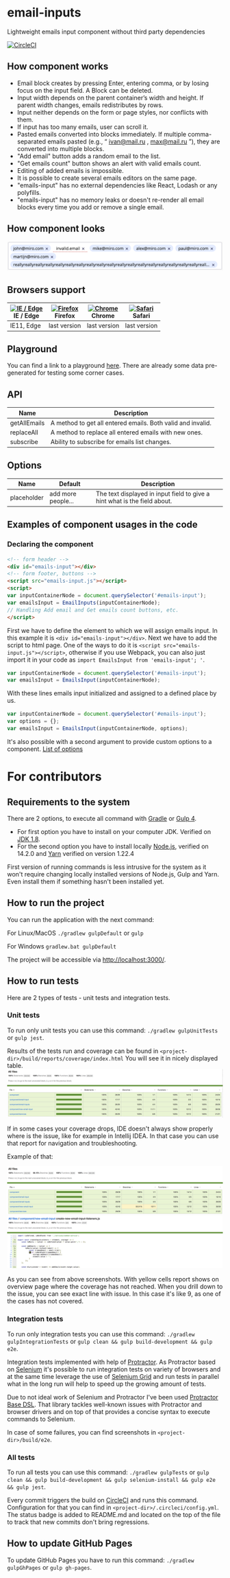 # email-inputs
Lightweight emails input component without third party dependencies

[![CircleCI](https://circleci.com/gh/acierto/email-inputs.svg?style=svg)](https://circleci.com/gh/acierto/email-inputs)

## How component works

* Email block creates by pressing Enter, entering comma, or by losing focus on the
  input field. A Block can be deleted.
* Input width depends on the parent container’s width and height. If parent width changes,
  emails redistributes by rows.
* Input neither depends on the form or page styles, nor conflicts with them.
* If input has too many emails, user can scroll it.
* Pasted emails converted into blocks immediately. If multiple comma-separated
  emails pasted (e.g., “ ivan@mail.ru , max@mail.ru ”), they are converted into multiple
  blocks.
* "Add email" button adds a random email to the list.
* "Get emails count" button shows an alert with valid emails count.
* Editing of added emails is impossible.
* It is possible to create several emails editors on the same page.
* "emails-input" has no external dependencies like React, Lodash or any polyfills.
* "emails-input" has no memory leaks or doesn't re-render all email blocks every time you add or remove a single email.

## How component looks

![Unit test troubleshooting overview](./docs/example-component-view.png) 

## Browsers support

| [<img src="https://raw.githubusercontent.com/alrra/browser-logos/master/src/edge/edge_48x48.png" alt="IE / Edge" width="24px" height="24px" />](http://godban.github.io/browsers-support-badges/)</br>IE / Edge | [<img src="https://raw.githubusercontent.com/alrra/browser-logos/master/src/firefox/firefox_48x48.png" alt="Firefox" width="24px" height="24px" />](http://godban.github.io/browsers-support-badges/)</br>Firefox | [<img src="https://raw.githubusercontent.com/alrra/browser-logos/master/src/chrome/chrome_48x48.png" alt="Chrome" width="24px" height="24px" />](http://godban.github.io/browsers-support-badges/)</br>Chrome | [<img src="https://raw.githubusercontent.com/alrra/browser-logos/master/src/safari/safari_48x48.png" alt="Safari" width="24px" height="24px" />](http://godban.github.io/browsers-support-badges/)</br>Safari |
| --------- | --------- | --------- | --------- |
| IE11, Edge| last version| last version| last version|

## Playground

You can find a link to a playground [here](https://acierto.github.io/email-inputs/).
There are already some data pre-generated for testing some corner cases.

## API 

|Name|Description|
|----|-----------|
|getAllEmails|A method to get all entered emails. Both valid and invalid.|
|replaceAll|A method to replace all entered emails with new ones.|
|subscribe|Ability to subscribe for emails list changes.|

## Options

|Name|Default|Description|
|----|----|--------|
|placeholder|add more people...|The text displayed in input field to give a hint what is the field about.|

## Examples of component usages in the code

### Declaring the component

```html
<!-- form header -->
<div id="emails-input"></div>
<!-- form footer, buttons -->
<script src="emails-input.js"></script>
<script>
var inputContainerNode = document.querySelector('#emails-input');
var emailsInput = EmailInputs(inputContainerNode);
// Handling Add email and Get emails count buttons, etc.
</script>
```

First we have to define the element to which we will assign emails input. In this example it is `<div id="emails-input"></div>`.
Next we have to add the script to html page. One of the ways to do it is `<script src="emails-input.js"></script>`,
otherwise if you use Webpack, you can also just import it in your code as `import EmailsInput from 'emails-input'; '`.

```javascript
var inputContainerNode = document.querySelector('#emails-input');
var emailsInput = EmailsInput(inputContainerNode);
```
With these lines emails input initialized and assigned to a defined place by us.
 
```javascript
var inputContainerNode = document.querySelector('#emails-input');
var options = {};
var emailsInput = EmailsInput(inputContainerNode, options);
``` 
It's also possible with a second argument to provide custom options to a component. [List of options](#options)

# For contributors

## Requirements to the system
There are 2 options, to execute all command with [Gradle](https://gradle.org/) or [Gulp 4](https://gulpjs.com/).
* For first option you have to install on your computer JDK. Verified on [JDK 1.8](https://www.oracle.com/java/technologies/javase-jdk8-downloads.html).
* For the second option you have to install locally [Node.js](https://nodejs.org/en/), verified on 14.2.0 and [Yarn](https://yarnpkg.com/)
verified on version 1.22.4

First version of running commands is less intrusive for the system as it won't require changing locally installed versions 
of Node.js, Gulp and Yarn. Even install them if something hasn't been installed yet.

## How to run the project
You can run the application with the next command:

For Linux/MacOS `./gradlew gulpDefault` or `gulp`

For Windows  `gradlew.bat gulpDefault`

The project will be accessible via [http://localhost:3000/](http://localhost:3000/).

## How to run tests

Here are 2 types of tests - unit tests and integration tests.

### Unit tests
To run only unit tests you can use this command:
`./gradlew gulpUnitTests` or `gulp jest`.

Results of the tests run and coverage can be found in `<project-dir>/build/reports/coverage/index.html`
You will see it in nicely displayed table.
![Unit test results](./docs/unit-test-reports.png)

If in some cases your coverage drops, IDE doesn't always show properly where is the issue, like for example in
Intellij IDEA. In that case you can use that report for navigation and troubleshooting. 

Example of that:

![Unit test troubleshooting overview](./docs/unit-test-troubleshooting-overview.png) 
![Unit test troubleshooting in details](./docs/unit-test-troubleshooting-in-details.png) 

As you can see from above screenshots. With yellow cells report shows on overview page where the coverage has not 
reached. When you drill down to the issue, you can see exact line with issue. In this case it's like 9, as one of 
the cases has not covered. 

### Integration tests

To run only integration tests you can use this command:
`./gradlew gulpIntegrationTests` or `gulp clean && gulp build-development && gulp e2e`.

Integration tests implemented with help of [Protractor](https://www.protractortest.org/). As Protractor based on 
[Selenium](https://www.selenium.dev/) it's possible to run integration tests on variety of browsers and at the same 
time leverage the use of [Selenium Grid](https://www.selenium.dev/documentation/en/grid/) and run tests in parallel
what in the long run will help to speed up the growing amount of tests.

Due to not ideal work of Selenium and Protractor I've been used [Protractor Base DSL](https://www.npmjs.com/package/protractor-base-dsl).
That library tackles well-known issues with Protractor and browser drivers and on top of that provides a concise 
syntax to execute commands to Selenium.

In case of some failures, you can find screenshots in `<project-dir>/build/e2e`.

### All tests

To run all tests you can use this command:
`./gradlew gulpTests` or `gulp clean && gulp build-development && gulp selenium-install && gulp e2e && gulp jest`.

Every commit triggers the build on [CircleCI](https://circleci.com/) and runs this command. Configuration for that you 
can find in `<project-dir>/.circleci/config.yml`. The status badge is added to README.md and located on the top of the 
file to track that new commits don't bring regressions. 

## How to update GitHub Pages

To update GitHub Pages you have to run this command:
`./gradlew gulpGhPages` or `gulp gh-pages`. 

